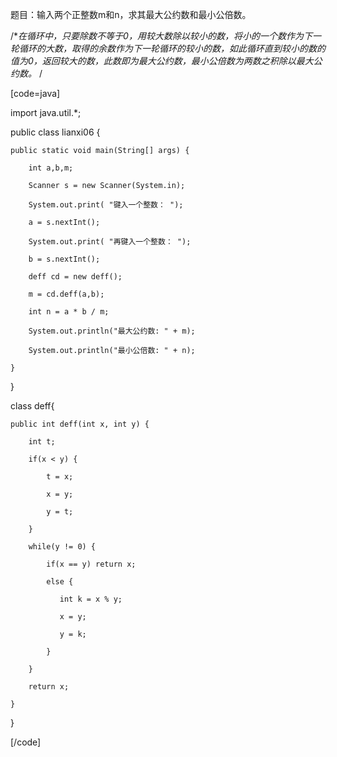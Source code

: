 题目：输入两个正整数m和n，求其最大公约数和最小公倍数。   
/**在循环中，只要除数不等于0，用较大数除以较小的数，将小的一个数作为下一轮循环的大数，取得的余数作为下一轮循环的较小的数，如此循环直到较小的数的值为0，返回较大的数，此数即为最大公约数，最小公倍数为两数之积除以最大公约数。* /
[code=java]
import java.util.*;
public class lianxi06 { 
	public static void main(String[] args) {
		int a,b,m;
		Scanner s = new Scanner(System.in);
		System.out.print( "键入一个整数： "); 
		a = s.nextInt();
		System.out.print( "再键入一个整数： "); 
		b = s.nextInt();
		deff cd = new deff();
		m = cd.deff(a,b);
		int n = a * b / m;
		System.out.println("最大公约数: " + m);
		System.out.println("最小公倍数: " + n);
	} 
}
class deff{
	public int deff(int x, int y) {
		int t;
		if(x < y) {
			t = x;
			x = y;
			y = t;
		}  
		while(y != 0) {
			if(x == y) return x;
			else {
			   int k = x % y;
			   x = y;
			   y = k;
			}
		}
		return x;
	}
} 
[/code]